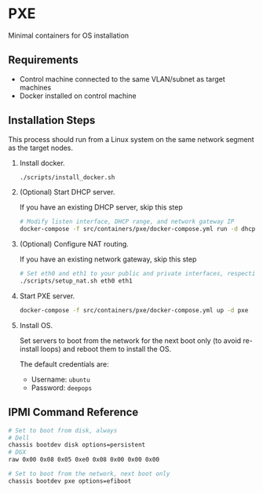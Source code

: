 PXE
===

Minimal containers for OS installation

## Requirements

  * Control machine connected to the same VLAN/subnet as target machines
  * Docker installed on control machine

## Installation Steps

This process should run from a Linux system on the same network segment as the target nodes.

1. Install docker.

   ```sh
   ./scripts/install_docker.sh
   ```

2. (Optional) Start DHCP server.

   If you have an existing DHCP server, skip this step

   ```sh
   # Modify listen interface, DHCP range, and network gateway IP
   docker-compose -f src/containers/pxe/docker-compose.yml run -d dhcp dnsmasq -d --interface=ens192 --dhcp-range=192.168.1.100,192.168.1.199,7200 --dhcp-option=6,8.8.8.8 --dhcp-option=3,192.168.1.1
   ```

3. (Optional) Configure NAT routing.

   If you have an existing network gateway, skip this step

   ```sh
   # Set eth0 and eth1 to your public and private interfaces, respectively
   ./scripts/setup_nat.sh eth0 eth1
   ```

4. Start PXE server.

   ```sh
   docker-compose -f src/containers/pxe/docker-compose.yml up -d pxe
   ```

5. Install OS.

   Set servers to boot from the network for the next boot only (to avoid re-install loops) and reboot them to install the OS.

   The default credentials are:
   * Username: `ubuntu`
   * Password: `deepops`

## IPMI Command Reference

```sh
# Set to boot from disk, always
# Dell
chassis bootdev disk options=persistent
# DGX
raw 0x00 0x08 0x05 0xe0 0x08 0x00 0x00 0x00

# Set to boot from the network, next boot only
chassis bootdev pxe options=efiboot
```
